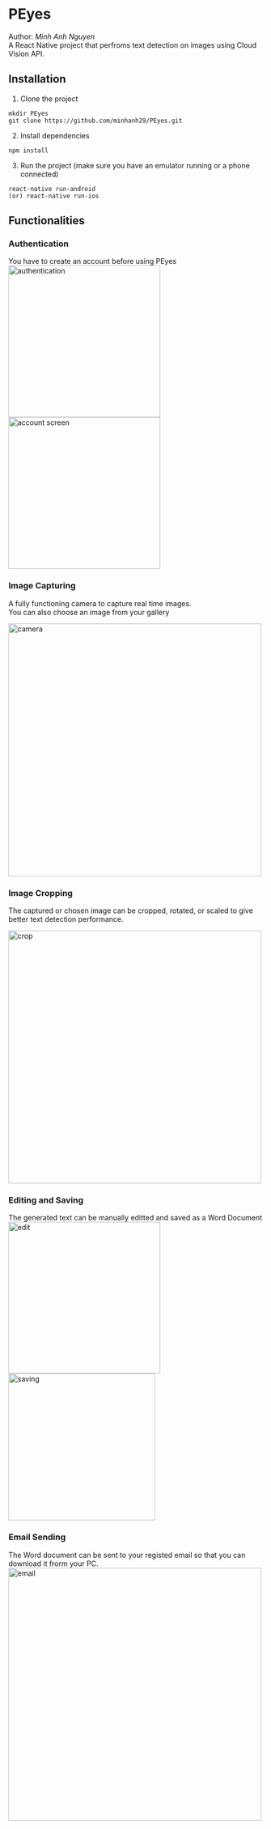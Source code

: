 # PEyes
Author: *Minh Anh Nguyen*  
A React Native project that perfroms text detection on images using Cloud Vision API. 

## Installation
1. Clone the project

```
mkdir PEyes
git clone https://github.com/minhanh29/PEyes.git
```

2. Install dependencies

```
npm install
```

3. Run the project (make sure you have an emulator running or a phone connected)

```
react-native run-android
(or) react-native run-ios
```

## Functionalities
### Authentication
You have to create an account before using PEyes  
<img src="screenshots/auth.png" alt="authentication" width='300' />
<img src="screenshots/account.png" alt="account screen" width='300' />

### Image Capturing
A fully functioning camera to capture real time images.  
You can also choose an image from your gallery

<img src="screenshots/camera.png" alt="camera" width='500' />

### Image Cropping
The captured or chosen image can be cropped, rotated, or scaled to give better text detection performance.

<img src="screenshots/crop.png" alt="crop" width='500'/>

### Editing and Saving
The generated text can be manually editted and saved as a Word Document  
<img src="screenshots/edit.png" alt="edit" width='300' />
<img src="screenshots/saving.png" alt="saving" width='290' />

### Email Sending
The Word document can be sent to your registed email so that you can download it frorm your PC.
<img src="screenshots/email.png" alt="email" width='500'/>
